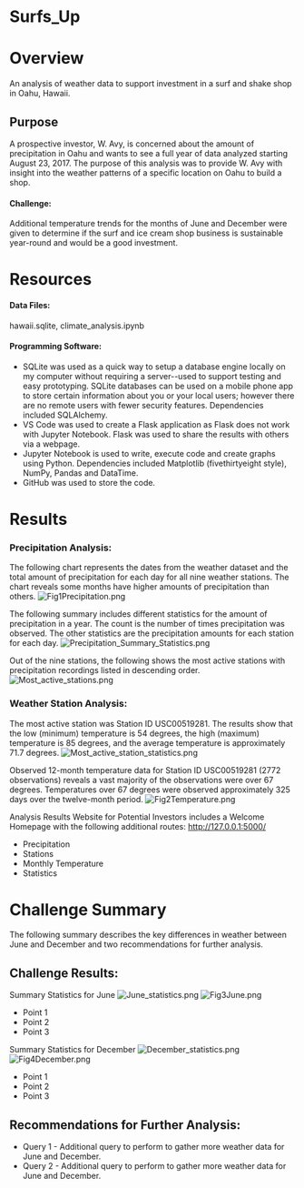 # Surfs_Up

# Overview
An analysis of weather data to support investment in a surf and shake shop in Oahu, Hawaii.

## Purpose
A prospective investor, W. Avy, is concerned about the amount of precipitation in Oahu and wants to see a full year of data analyzed starting August 23, 2017. The purpose of this analysis was to provide W. Avy with insight into the weather patterns of a specific location on Oahu to build a shop. 

#### Challenge: 
Additional temperature trends for the months of June and December were given to determine if the surf and ice cream shop business is sustainable year-round and would be a good investment. 

# Resources

#### Data Files: 
hawaii.sqlite, climate_analysis.ipynb

#### Programming Software:
- SQLite was used as a quick way to setup a database engine locally on my computer without requiring a server--used to support testing and easy prototyping. SQLite databases can be used on a mobile phone app to store certain information about you or your local users; however there are no remote users with fewer security features. Dependencies included SQLAlchemy.  
- VS Code was used to create a Flask application as Flask does not work with Jupyter Notebook. Flask was used to share the results with others via a webpage. 
- Jupyter Notebook is used to write, execute code and create graphs using Python. Dependencies included Matplotlib (fivethirtyeight style), NumPy, Pandas and DataTime.
- GitHub was used to store the code.

# Results

### Precipitation Analysis: 

The following chart represents the dates from the weather dataset and the total amount of precipitation for each day for all nine weather stations. The chart reveals some months have higher amounts of precipitation than others. 
![Fig1Precipitation.png](https://github.com/KimberlyCrawford/Surfs_Up/blob/main/analysis/Fig1Precipitation.png)

The following summary includes different statistics for the amount of precipitation in a year. The count is the number of times precipitation was observed. The other statistics are the precipitation amounts for each station for each day.
![Precipitation_Summary_Statistics.png](https://github.com/KimberlyCrawford/Surfs_Up/blob/main/analysis/Precipitation_Summary_Statistics.png)

Out of the nine stations, the following shows the most active stations with precipitation recordings listed in descending order.
![Most_active_stations.png](https://github.com/KimberlyCrawford/Surfs_Up/blob/main/analysis/Most_active_stations.png)

### Weather Station Analysis:
The most active station was Station ID USC00519281. The results show that the low (minimum) temperature is 54 degrees, the high (maximum) temperature is 85 degrees, and the average temperature is approximately 71.7 degrees.
![Most_active_station_statistics.png](https://github.com/KimberlyCrawford/Surfs_Up/blob/main/analysis/Most_active_station_statistics.png)

Observed 12-month temperature data for Station ID USC00519281 (2772 observations) reveals a vast majority of the observations were over 67 degrees. Temperatures over 67 degrees were observed approximately 325 days over the twelve-month period. 
![Fig2Temperature.png](https://github.com/KimberlyCrawford/Surfs_Up/blob/main/analysis/Fig2Temperature.png)

Analysis Results Website for Potential Investors includes a Welcome Homepage with the following additional routes:
 http://127.0.0.1:5000/
- Precipitation
- Stations
- Monthly Temperature
- Statistics 

# Challenge Summary

The following summary describes the key differences in weather between June and December and two recommendations for further analysis.

## Challenge Results: 
Summary Statistics for June
![June_statistics.png](https://github.com/KimberlyCrawford/Surfs_Up/blob/main/analysis/June_statistics.png) ![Fig3June.png](https://github.com/KimberlyCrawford/Surfs_Up/blob/main/analysis/Fig2Temperature.png)
- Point 1
- Point 2
- Point 3

Summary Statistics for December
![December_statistics.png](https://github.com/KimberlyCrawford/Surfs_Up/blob/main/analysis/December_statistics.png) ![Fig4December.png](https://github.com/KimberlyCrawford/Surfs_Up/blob/main/analysis/Fig4December.png)
- Point 1
- Point 2
- Point 3

## Recommendations for Further Analysis: 
- Query 1 - Additional query to perform to gather more weather data for June and December.
- Query 2 - Additional query to perform to gather more weather data for June and December.